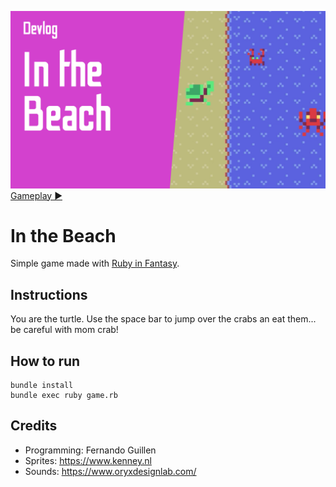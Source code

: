 [![Watch the video](thumbnail.png)](https://youtu.be/y79o8rkywTw)
[Gameplay &#9654;](https://youtu.be/y79o8rkywTw)

# In the Beach

Simple game made with [Ruby in Fantasy](https://github.com/fguillen/fantasy).

## Instructions

You are the turtle. Use the space bar to jump over the crabs an eat them... be careful with mom crab!

## How to run

    bundle install
    bundle exec ruby game.rb

## Credits

- Programming: Fernando Guillen
- Sprites: https://www.kenney.nl
- Sounds: https://www.oryxdesignlab.com/
